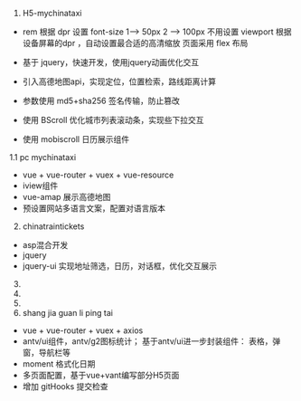 1. H5-mychinataxi
  - rem 根据 dpr 设置 font-size  1--> 50px  2 --> 100px
    不用设置 viewport 根据设备屏幕的dpr ，自动设置最合适的高清缩放
    页面采用 flex 布局

  - 基于 jquery，快速开发，使用jquery动画优化交互
  - 引入高德地图api，实现定位，位置检索，路线距离计算

  - 参数使用 md5+sha256 签名传输，防止篡改

  - 使用 BScroll 优化城市列表滚动条，实现些下拉交互

  - 使用 mobiscroll 日历展示组件

1.1 pc mychinataxi
 - vue + vue-router + vuex + vue-resource
 - iview组件
 - vue-amap 展示高德地图
 - 预设置网站多语言文案，配置对语言版本

2. chinatraintickets
  - asp混合开发
  - jquery
  - jquery-ui  实现地址筛选，日历，对话框，优化交互展示


3.
4.
5.
6. shang jia guan li ping tai
- vue + vue-router + vuex + axios
- antv/ui组件，antv/g2图标统计； 基于antv/ui进一步封装组件： 表格，弹窗，导航栏等
- moment 格式化日期
- 多页面配置，基于vue+vant编写部分H5页面
- 增加 gitHooks 提交检查
